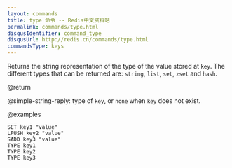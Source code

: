 ```yaml
---
layout: commands
title: type 命令 -- Redis中文资料站
permalink: commands/type.html
disqusIdentifier: command_type
disqusUrl: http://redis.cn/commands/type.html
commandsType: keys
---
```


Returns the string representation of the type of the value stored at `key`.
The different types that can be returned are: `string`, `list`, `set`, `zset`
and `hash`.

@return

@simple-string-reply: type of `key`, or `none` when `key` does not exist.

@examples

```cli
SET key1 "value"
LPUSH key2 "value"
SADD key3 "value"
TYPE key1
TYPE key2
TYPE key3
```
